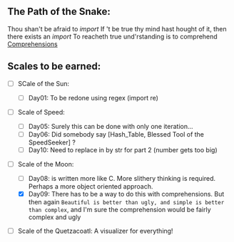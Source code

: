 ## The Path of the Snake:

Thou shan't be afraid to *import*
If 't be true thy mind hast hought of it, then there exists an *import*
To reacheth true und'rstanding is to comprehend [Comprehensions][0]


## Scales to be earned:

 - [ ] SCale of the Sun:
	- [ ] Day01: To be redone using regex (import re)

 - [ ] Scale of Speed:
	- [ ] Day05: Surely this can be done with only one iteration...
	- [ ] Day06: Did somebody say [Hash_Table, Blessed Tool of the SpeedSeeker] ?
	- [ ] Day10: Need to replace in by str for part 2 (number gets too big)

 - [ ] Scale of the Moon:
 	- [ ] Day08: is written more like C. More slithery thinking is required. Perhaps a more object oriented approach.
	- [x] Day09: There has to be a way to do this with comprehensions. But then again `Beautiful is better than ugly, and simple is better than complex`, and I'm sure the comprehension would be fairly complex and ugly
 - [ ] Scale of the Quetzacoatl:
 		A visualizer for everything!




[0]:https://docs.python.org/3/tutorial/datastructures.html?highlight=comprehension#list-comprehensions



